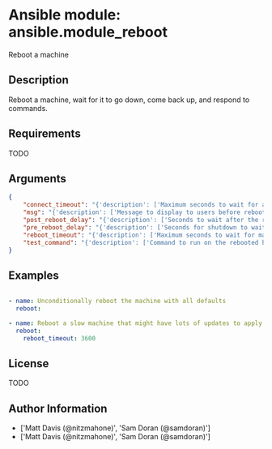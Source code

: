 # Ansible module: ansible.module_reboot


Reboot a machine

## Description

Reboot a machine, wait for it to go down, come back up, and respond to commands.

## Requirements

TODO

## Arguments

``` json
{
    "connect_timeout": "{'description': ['Maximum seconds to wait for a successful connection to the managed hosts before trying again.', 'If unspecified, the default setting for the underlying connection plugin is used.'], 'type': 'int'}",
    "msg": "{'description': ['Message to display to users before reboot.'], 'default': 'Reboot initiated by Ansible', 'type': 'str'}",
    "post_reboot_delay": "{'description': ['Seconds to wait after the reboot was successful and the connection was re-established.', 'This is useful if you want wait for something to settle despite your connection already working.'], 'default': 0, 'type': 'int'}",
    "pre_reboot_delay": "{'description': ['Seconds for shutdown to wait before requesting reboot.', 'On Linux, macOS and OpenBSD, this is converted to minutes and rounded down. If less than 60, it will be set to 0.', 'On Solaris and FreeBSD, this will be seconds.'], 'default': 0, 'type': 'int'}",
    "reboot_timeout": "{'description': ['Maximum seconds to wait for machine to reboot and respond to a test command.', 'This timeout is evaluated separately for both network connection and test command success so the maximum execution time for the module is twice this amount.'], 'default': 600, 'type': 'int'}",
    "test_command": "{'description': ['Command to run on the rebooted host and expect success from to determine the machine is ready for further tasks.'], 'default': 'whoami', 'type': 'str'}",
}
```

## Examples


``` yaml

- name: Unconditionally reboot the machine with all defaults
  reboot:

- name: Reboot a slow machine that might have lots of updates to apply
  reboot:
    reboot_timeout: 3600

```

## License

TODO

## Author Information
  - ['Matt Davis (@nitzmahone)', 'Sam Doran (@samdoran)']
  - ['Matt Davis (@nitzmahone)', 'Sam Doran (@samdoran)']

